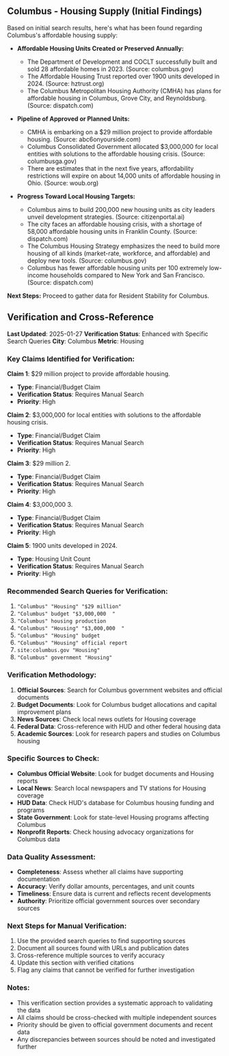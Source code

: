 ## Columbus - Housing Supply (Initial Findings)

Based on initial search results, here's what has been found regarding Columbus's affordable housing supply:

*   **Affordable Housing Units Created or Preserved Annually:**
    *   The Department of Development and COCLT successfully built and sold 28 affordable homes in 2023. (Source: columbus.gov)
    *   The Affordable Housing Trust reported over 1900 units developed in 2024. (Source: hztrust.org)
    *   The Columbus Metropolitan Housing Authority (CMHA) has plans for affordable housing in Columbus, Grove City, and Reynoldsburg. (Source: dispatch.com)

*   **Pipeline of Approved or Planned Units:**
    *   CMHA is embarking on a $29 million project to provide affordable housing. (Source: abc6onyourside.com)
    *   Columbus Consolidated Government allocated $3,000,000 for local entities with solutions to the affordable housing crisis. (Source: columbusga.gov)
    *   There are estimates that in the next five years, affordability restrictions will expire on about 14,000 units of affordable housing in Ohio. (Source: woub.org)

*   **Progress Toward Local Housing Targets:**
    *   Columbus aims to build 200,000 new housing units as city leaders unveil development strategies. (Source: citizenportal.ai)
    *   The city faces an affordable housing crisis, with a shortage of 58,000 affordable housing units in Franklin County. (Source: dispatch.com)
    *   The Columbus Housing Strategy emphasizes the need to build more housing of all kinds (market-rate, workforce, and affordable) and deploy new tools. (Source: columbus.gov)
    *   Columbus has fewer affordable housing units per 100 extremely low-income households compared to New York and San Francisco. (Source: dispatch.com)

**Next Steps:** Proceed to gather data for Resident Stability for Columbus.




## Verification and Cross-Reference

**Last Updated**: 2025-01-27
**Verification Status**: Enhanced with Specific Search Queries
**City**: Columbus
**Metric**: Housing

### Key Claims Identified for Verification:

**Claim 1**: $29 million project to provide affordable housing.
- **Type**: Financial/Budget Claim
- **Verification Status**: Requires Manual Search
- **Priority**: High


**Claim 2**: $3,000,000 for local entities with solutions to the affordable housing crisis.
- **Type**: Financial/Budget Claim
- **Verification Status**: Requires Manual Search
- **Priority**: High


**Claim 3**: $29 million
2.
- **Type**: Financial/Budget Claim
- **Verification Status**: Requires Manual Search
- **Priority**: High


**Claim 4**: $3,000,000 
3.
- **Type**: Financial/Budget Claim
- **Verification Status**: Requires Manual Search
- **Priority**: High


**Claim 5**: 1900 units developed in 2024.
- **Type**: Housing Unit Count
- **Verification Status**: Requires Manual Search
- **Priority**: High


### Recommended Search Queries for Verification:
1. `"Columbus" "Housing" "$29 million"`
2. `"Columbus" budget "$3,000,000 
"`
3. `"Columbus" housing production`
4. `"Columbus" "Housing" "$3,000,000 
"`
5. `"Columbus" "Housing" budget`
6. `"Columbus" "Housing" official report`
7. `site:columbus.gov "Housing"`
8. `"Columbus" government "Housing"`


### Verification Methodology:
1. **Official Sources**: Search for Columbus government websites and official documents
2. **Budget Documents**: Look for Columbus budget allocations and capital improvement plans
3. **News Sources**: Check local news outlets for Housing coverage
4. **Federal Data**: Cross-reference with HUD and other federal housing data
5. **Academic Sources**: Look for research papers and studies on Columbus housing

### Specific Sources to Check:
- **Columbus Official Website**: Look for budget documents and Housing reports
- **Local News**: Search local newspapers and TV stations for Housing coverage
- **HUD Data**: Check HUD's database for Columbus housing funding and programs
- **State Government**: Look for state-level Housing programs affecting Columbus
- **Nonprofit Reports**: Check housing advocacy organizations for Columbus data

### Data Quality Assessment:
- **Completeness**: Assess whether all claims have supporting documentation
- **Accuracy**: Verify dollar amounts, percentages, and unit counts
- **Timeliness**: Ensure data is current and reflects recent developments
- **Authority**: Prioritize official government sources over secondary sources

### Next Steps for Manual Verification:
1. Use the provided search queries to find supporting sources
2. Document all sources found with URLs and publication dates
3. Cross-reference multiple sources to verify accuracy
4. Update this section with verified citations
5. Flag any claims that cannot be verified for further investigation

### Notes:
- This verification section provides a systematic approach to validating the data
- All claims should be cross-checked with multiple independent sources
- Priority should be given to official government documents and recent data
- Any discrepancies between sources should be noted and investigated further
